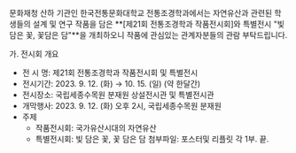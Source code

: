 문화재청 산하 기관인 한국전통문화대학교 전통조경학과에서는 자연유산과 관련된 학생들의 설계 및 연구 작품을 담은 **[제21회 전통조경학과 작품전시회]와 특별전시 "빛담은 꽃, 꽃담은 담"**을 개최하오니 작품에 관심있는 관계자분들의 관람 부탁드립니다.

가. 전시회 개요
- 전 시 명: 제21회 전통조경학과 작품전시회 및 특별전시
- 전시기간: 2023. 9. 12. (화) → 10. 15. (일) (약 한달간)
- 전시장소: 국립세종수목원 분재원 상설전시관 및 특별전시관
- 개막행사: 2023. 9. 12. (화) 오후 2시, 국립세종수목원 분재원
- 주제
  - 작품전시회: 국가유산시대의 자연유산
  - 특별전시회: 빛 담은 꽃, 꽃 담은 담
첨부파일: 포스터및 리플릿 각 1부. 끝.